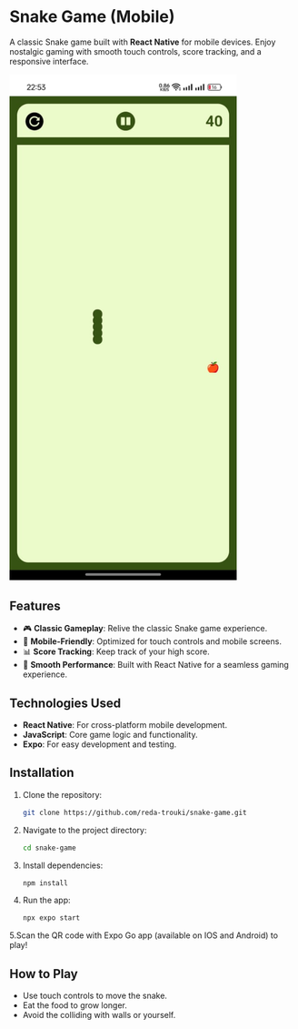 # Snake Game (Mobile)

A classic Snake game built with **React Native** for mobile devices. Enjoy nostalgic gaming with smooth touch controls, score tracking, and a responsive interface.


<img src="./assets/images/screenshot.png" alt="Snake Game Screenshot" width="400" />

## Features
- 🎮 **Classic Gameplay**: Relive the classic Snake game experience.
- 📱 **Mobile-Friendly**: Optimized for touch controls and mobile screens.
- 📊 **Score Tracking**: Keep track of your high score.
- 🚀 **Smooth Performance**: Built with React Native for a seamless gaming experience.

## Technologies Used
- **React Native**: For cross-platform mobile development.
- **JavaScript**: Core game logic and functionality.
- **Expo**: For easy development and testing.

## Installation
1. Clone the repository:
   ```bash
   git clone https://github.com/reda-trouki/snake-game.git
   ```
2. Navigate to the project directory:
   ```bash
   cd snake-game
   ````
3. Install dependencies:
   ```bash
   npm install
   ```
4. Run the app:
   ```bash
   npx expo start
   ```
5.Scan the QR code with Expo Go app (available on IOS and Android) to play!

## How to Play
  - Use touch controls to move the snake.
  - Eat the food to grow longer.
  - Avoid the colliding with walls or yourself.
